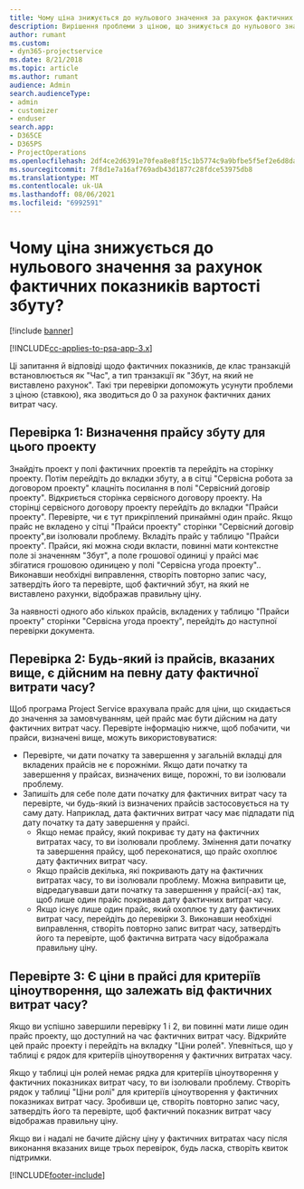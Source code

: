 ```yaml
---
title: Чому ціна знижується до нульового значення за рахунок фактичних показників вартості збуту?
description: Вирішення проблеми з ціною, що знижується до нульового значення за рахунок фактичних показників вартості збуту.
author: rumant
ms.custom:
- dyn365-projectservice
ms.date: 8/21/2018
ms.topic: article
ms.author: rumant
audience: Admin
search.audienceType:
- admin
- customizer
- enduser
search.app:
- D365CE
- D365PS
- ProjectOperations
ms.openlocfilehash: 2df4ce2d6391e70fea8e8f15c1b5774c9a9bfbe5f5ef2e6d8da8668afd34d4c9
ms.sourcegitcommit: 7f8d1e7a16af769adb43d1877c28fdce53975db8
ms.translationtype: MT
ms.contentlocale: uk-UA
ms.lasthandoff: 08/06/2021
ms.locfileid: "6992591"
---
```

# <a name="why-is-price-defaulting-to-zero-on-time-sales-actuals"></a>Чому ціна знижується до нульового значення за рахунок фактичних показників вартості збуту?

[!include [banner](../includes/psa-now-project-operations.md)]

[!INCLUDE[cc-applies-to-psa-app-3.x](../includes/cc-applies-to-psa-app-3x.md)]

Ці запитання й відповіді щодо фактичних показників, де клас транзакцій встановлюється як "Час", а тип транзакції як "Збут, на який не виставлено рахунок". Такі три перевірки допоможуть усунути проблеми з ціною (ставкою), яка зводиться до 0 за рахунок фактичних даних витрат часу.

## <a name="check-1-identify-the-sales-price-list-for-the-project"></a>Перевірка 1: Визначення прайсу збуту для цього проекту

Знайдіть проект у полі фактичних проектів та перейдіть на сторінку проекту. Потім перейдіть до вкладки збуту, а в сітці "Сервісна робота за договором проекту" клацніть посилання в полі "Сервісний договір проекту". Відкриється сторінка сервісного договору проекту. На сторінці сервісного договору проекту перейдіть до вкладки "Прайси проекту". Перевірте, чи є тут прикріплений принаймні один прайс. Якщо прайс не вкладено у сітці "Прайси проекту" сторінки "Сервісний договір проекту",ви ізолювали проблему. Вкладіть прайс у таблицю "Прайси проекту". Прайси, які можна сюди вкласти, повинні мати контекстне поле зі значенням "Збут", а поле грошової одиниці у прайсі має збігатися грошовою одиницею у полі "Сервісна угода проекту".. Виконавши необхідні виправлення, створіть повторно запис часу, затвердіть його та перевірте, щоб фактичний збут, на який не виставлено рахунки, відображав правильну ціну. 

За наявності одного або кількох прайсів, вкладених у таблицю "Прайси проекту" сторінки "Сервісна угода проекту", перейдіть до наступної перевірки документа.

## <a name="check-2-are-any-of-the-price-lists-identified-above-valid-for-the-specific-date-of-the-time-sales-actual"></a>Перевірка 2: Будь-який із прайсів, вказаних вище, є дійсним на певну дату фактичної витрати часу?

Щоб програма Project Service врахувала прайс для ціни, що скидається до значення за замовчуванням, цей прайс має бути дійсним на дату фактичних витрат часу. Перевірте інформацію нижче, щоб побачити, чи прайси, визначені вище, можуть використовуватися:
- Перевірте, чи дати початку та завершення у загальній вкладці для вкладених прайсів не є порожніми. Якщо дати початку та завершення у прайсах, визначених вище, порожні, то ви ізолювали проблему. 
- Запишіть для себе поле дати початку для фактичних витрат часу та перевірте, чи будь-який із визначених прайсів застосовується на ту саму дату. Наприклад, дата фактичних витрат часу має підпадати під дату початку та дату завершення у прайсі. 
    - Якщо немає прайсу, який покриває ту дату на фактичних витратах часу, то ви ізолювали проблему. Змінення дати початку та завершення прайсу, щоб переконатися, що прайс охоплює дату фактичних витрат часу. 
    - Якщо прайсів декілька, які покривають дату на фактичних витратах часу, то ви ізолювали проблему. Можна виправити це, відредагувавши дати початку та завершення у прайсі(-ах) так, щоб лише один прайс покривав дату фактичних витрат часу. 
    - Якщо існує лише один прайс, який охоплює ту дату фактичних витрат часу, перейдіть до перевірки 3.
Виконавши необхідні виправлення, створіть повторно запис витрат часу, затвердіть його та перевірте, щоб фактична витрата часу відображала правильну ціну.

## <a name="check-3-is-there-a-price-in-the-price-list-for-the-pricing-dimensions-on-the-time-sales-actual"></a>Перевірте 3: Є ціни в прайсі для критеріїв ціноутворення, що залежать від фактичних витрат часу?

Якщо ви успішно завершили перевірку 1 і 2, ви повинні мати лише один прайс проекту, що доступний на час фактичних витрат часу. Відкрийте цей прайс проекту і перейдіть на вкладку "Ціни ролей". Упевніться, що у таблиці є рядок для критеріїв ціноутворення у фактичних витратах часу.

Якщо у таблиці цін ролей немає рядка для критеріїв ціноутворення у фактичних показниках витрат часу, то ви ізолювали проблему. Створіть рядок у таблиці "Ціни ролі" для критеріїв ціноутворення у фактичних показниках витрат часу. Зробивши це, створіть повторно запис часу, затвердіть його та перевірте, щоб фактичний показник витрат часу відображав правильну ціну.

Якщо ви і надалі не бачите дійсну ціну у фактичних витратах часу після виконання вказаних вище трьох перевірок, будь ласка, створіть квиток підтримки. 



[!INCLUDE[footer-include](../includes/footer-banner.md)]